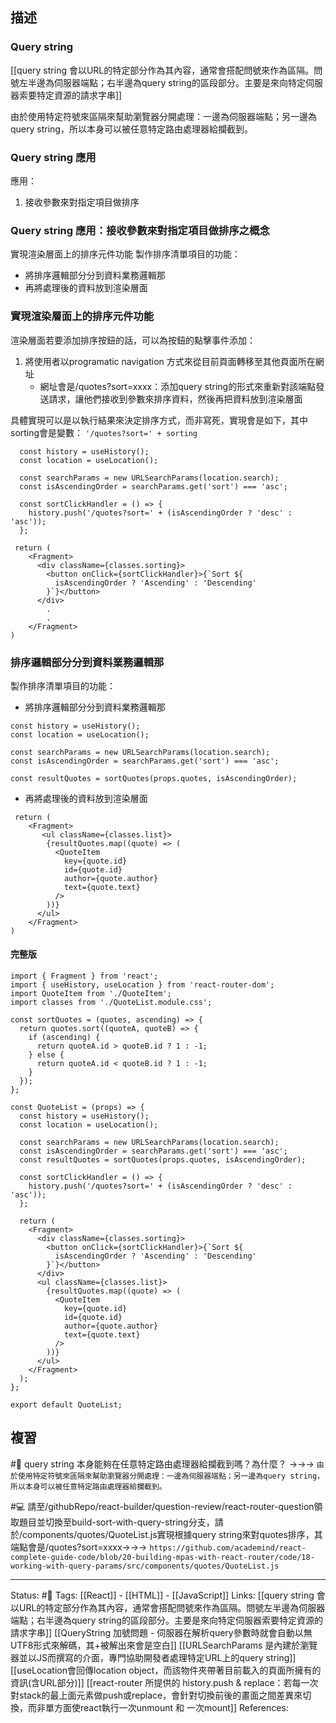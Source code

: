 ## 描述



### Query string
[[query string 會以URL的特定部分作為其內容，通常會搭配問號來作為區隔。問號左半邊為伺服器端點；右半邊為query string的區段部分。主要是來向特定伺服器索要特定資源的請求字串]]

由於使用特定符號來區隔來幫助瀏覽器分開處理：一邊為伺服器端點；另一邊為query string，所以本身可以被任意特定路由處理器給攔截到。


### Query string 應用

應用：

1. 接收參數來對指定項目做排序


### Query string 應用：接收參數來對指定項目做排序之概念


實現渲染層面上的排序元件功能
製作排序清單項目的功能：
- 將排序邏輯部分分到資料業務邏輯那
- 再將處理後的資料放到渲染層面



### 實現渲染層面上的排序元件功能


渲染層面若要添加排序按鈕的話，可以為按鈕的點擊事件添加：
1. 將使用者以programatic navigation 方式來從目前頁面轉移至其他頁面所在網址
	- 網址會是/quotes?sort=xxxx：添加query string的形式來重新對該端點發送請求，讓他們接收到參數來排序資料，然後再把資料放到渲染層面

具體實現可以是以執行結果來決定排序方式，而非寫死，實現會是如下，其中sorting會是變數：
`'/quotes?sort=' + sorting`


```
  const history = useHistory();
  const location = useLocation();

  const searchParams = new URLSearchParams(location.search);
  const isAscendingOrder = searchParams.get('sort') === 'asc';
  
  const sortClickHandler = () => {
    history.push('/quotes?sort=' + (isAscendingOrder ? 'desc' : 'asc'));
  };
```


```
 return (
    <Fragment>
      <div className={classes.sorting}>
        <button onClick={sortClickHandler}>{`Sort ${
          isAscendingOrder ? 'Ascending' : 'Descending'
        }`}</button>
      </div>
	    .
	    .
	</Fragment>
)
```

### 排序邏輯部分分到資料業務邏輯那
製作排序清單項目的功能：
- 將排序邏輯部分分到資料業務邏輯那
```
const history = useHistory();
const location = useLocation();

const searchParams = new URLSearchParams(location.search);
const isAscendingOrder = searchParams.get('sort') === 'asc';
  
const resultQuotes = sortQuotes(props.quotes, isAscendingOrder);
```

- 再將處理後的資料放到渲染層面
```
 return (
    <Fragment>
	   <ul className={classes.list}>
        {resultQuotes.map((quote) => (
          <QuoteItem
            key={quote.id}
            id={quote.id}
            author={quote.author}
            text={quote.text}
          />
        ))}
      </ul>
	</Fragment>
)
```

#### 完整版



```
import { Fragment } from 'react';
import { useHistory, useLocation } from 'react-router-dom';
import QuoteItem from './QuoteItem';
import classes from './QuoteList.module.css';

const sortQuotes = (quotes, ascending) => {
  return quotes.sort((quoteA, quoteB) => {
    if (ascending) {
      return quoteA.id > quoteB.id ? 1 : -1;
    } else {
      return quoteA.id < quoteB.id ? 1 : -1;
    }
  });
};

const QuoteList = (props) => {
  const history = useHistory();
  const location = useLocation();

  const searchParams = new URLSearchParams(location.search);
  const isAscendingOrder = searchParams.get('sort') === 'asc';
  const resultQuotes = sortQuotes(props.quotes, isAscendingOrder);

  const sortClickHandler = () => {
    history.push('/quotes?sort=' + (isAscendingOrder ? 'desc' : 'asc'));
  };

  return (
    <Fragment>
      <div className={classes.sorting}>
        <button onClick={sortClickHandler}>{`Sort ${
          isAscendingOrder ? 'Ascending' : 'Descending'
        }`}</button>
      </div>
      <ul className={classes.list}>
        {resultQuotes.map((quote) => (
          <QuoteItem
            key={quote.id}
            id={quote.id}
            author={quote.author}
            text={quote.text}
          />
        ))}
      </ul>
    </Fragment>
  );
};

export default QuoteList;
```



## 複習
#🧠 query string 本身能夠在任意特定路由處理器給攔截到嗎？為什麼？ ->->-> `由於使用特定符號來區隔來幫助瀏覽器分開處理：一邊為伺服器端點；另一邊為query string，所以本身可以被任意特定路由處理器給攔截到。`
<!--SR:!2022-12-02,10,250-->

#💻 請至/githubRepo/react-builder/question-review/react-router-question領取題目並切換至build-sort-with-query-string分支，請於/components/quotes/QuoteList.js實現根據query string來對quotes排序，其端點會是/quotes?sort=xxxx->->-> `https://github.com/academind/react-complete-guide-code/blob/20-building-mpas-with-react-router/code/18-working-with-query-params/src/components/quotes/QuoteList.js`
<!--SR:!2022-11-24,3,250-->




---
Status: #🌱 
Tags:
[[React]] - [[HTML]] - [[JavaScript]]
Links:
[[query string 會以URL的特定部分作為其內容，通常會搭配問號來作為區隔。問號左半邊為伺服器端點；右半邊為query string的區段部分。主要是來向特定伺服器索要特定資源的請求字串]]
[[QueryString 加號問題 - 伺服器在解析query參數時就會自動以無UTF8形式來解碼，其+被解出來會是空白]]
[[URLSearchParams 是內建於瀏覽器並以JS而撰寫的介面，專門協助開發者處理特定URL上的query string]]
[[useLocation會回傳location object，而該物件夾帶著目前載入的頁面所擁有的資訊(含URL部分)]]
[[react-router 所提供的 history.push & replace：若每一次對stack的最上面元素做push或replace，會針對切換前後的畫面之間差異來切換，而非單方面使react執行一次unmount 和 一次mount]]
References:
